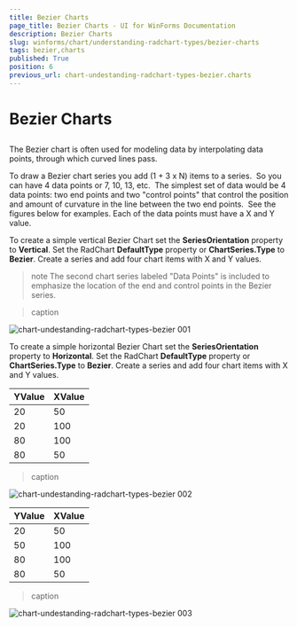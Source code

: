 ```yaml
---
title: Bezier Charts
page_title: Bezier Charts - UI for WinForms Documentation
description: Bezier Charts
slug: winforms/chart/understanding-radchart-types/bezier-charts
tags: bezier,charts
published: True
position: 6
previous_url: chart-undestanding-radchart-types-bezier.charts
---
```


# Bezier Charts



## 

The Bezier chart is often used for modeling data by interpolating data points, through which curved lines pass. 

To draw a Bezier chart series you add (1 + 3 x N) items to a series.  So you can have 4 data points or 7, 10, 13, etc.  The simplest set of data would be 4 data points: two end points and two "control points" that control the position and amount of curvature in the line between the two end points.  See the figures below for examples. Each of the data points must have a X and Y value. 

To create a simple vertical Bezier Chart set the __SeriesOrientation__ property to __Vertical__. Set the RadChart __DefaultType__ property or __ChartSeries.Type__ to __Bezier__. Create a series and add four chart items with X and Y values.

>note The second chart series labeled "Data Points" is included to emphasize the location of the end and control points in the Bezier series.
>

>caption 

![chart-undestanding-radchart-types-bezier 001](images/chart-undestanding-radchart-types-bezier001.png)

To create a simple horizontal Bezier Chart set the __SeriesOrientation__ property to __Horizontal__. Set the RadChart __DefaultType__ property or __ChartSeries.Type__ to __Bezier__. Create a series and add four chart items with X and Y values.



| __YValue__ | __XValue__ |
|----|----|
|20|50|
|20|100|
|80|100|
|80|50|

>caption 

![chart-undestanding-radchart-types-bezier 002](images/chart-undestanding-radchart-types-bezier002.png)





| __YValue__ | __XValue__ |
|----|----|
|20|50|
|50|100|
|80|100|
|80|50|
>caption 

![chart-undestanding-radchart-types-bezier 003](images/chart-undestanding-radchart-types-bezier003.png)
